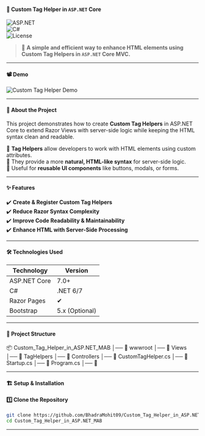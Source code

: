 #### 🚀 Custom Tag Helper in `ASP.NET` Core  

![ASP.NET](https://img.shields.io/badge/ASP.NET-Core-blue)  
![C#](https://img.shields.io/badge/C%23-.NET-blue.svg)  
![License](https://img.shields.io/badge/License-MIT-green)  

> 📌 **A simple and efficient way to enhance HTML elements using Custom Tag Helpers in `ASP.NET` Core MVC.**  

---

#### 📽️ Demo  

![Custom Tag Helper Demo](https://your-gif-url-here.gif)  

---

#### 📖 About the Project  

This project demonstrates how to create **Custom Tag Helpers** in ASP.NET Core to extend Razor Views with server-side logic while keeping the HTML syntax clean and readable.  

🔹 **Tag Helpers** allow developers to work with HTML elements using custom attributes.  
🔹 They provide a more **natural, HTML-like syntax** for server-side logic.  
🔹 Useful for **reusable UI components** like buttons, modals, or forms.  

---

#### ✨ Features  

✔️ **Create & Register Custom Tag Helpers**  
✔️ **Reduce Razor Syntax Complexity**  
✔️ **Improve Code Readability & Maintainability**  
✔️ **Enhance HTML with Server-Side Processing**  

---

#### 🛠️ Technologies Used  

| Technology | Version |
|------------|---------|
| ASP.NET Core | 7.0+ |
| C# | .NET 6/7 |
| Razor Pages | ✔ |
| Bootstrap | 5.x (Optional) |

---

#### 📂 Project Structure  

📦 Custom_Tag_Helper_in_ASP.NET_MAB │── 📁 wwwroot │── 📁 Views │── 📁 TagHelpers │── 📁 Controllers │── 📝 CustomTagHelper.cs │── 📝 Startup.cs │── 📝 Program.cs │── 📝


---

#### 🏗️ Setup & Installation  

#### 1️⃣ Clone the Repository  
```sh
git clone https://github.com/BhadraMohit09/Custom_Tag_Helper_in_ASP.NET_MAB.git
cd Custom_Tag_Helper_in_ASP.NET_MAB
```

---
